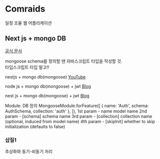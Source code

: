 # Comraids

일정 조율 웹 어플리케이션

## Next js + mongo DB

[공식 문서](https://docs.nestjs.com/techniques/mongodb)

mongoose schema를 정의할 땐 자바스크립트 타입을 작성할 것. <br/>
타입스크립트 타입 말고!!

nestjs + mongo db(mongoose)
[YouTube](https://youtu.be/PqZY-L2EgC0)

node js + mongo db(mongoose) + jwt
[Blog](https://www.bezkoder.com/node-js-mongodb-auth-jwt/)

nest js + mongo db(mongoose) + jwt
[Blog](https://mohaned-benmansour.medium.com/jwt-authentication-using-node-nestjs-mongoose-passport-ionic5-part1-bd07becc7a52)

Module: DB 정의
MongooseModule.forFeature([
{ name: 'Auth', schema: AuthSchema, collection: 'auth' },
]),
1st param - name <String> model name
2nd param - [schema] <Schema> schema name
3rd param - [collection] <String> collection name (optional, induced from model name)
4th param - [skipInit] <Boolean> whether to skip initialization (defaults to false)

### 삽질1

추상화와 동기-비동기 처리
